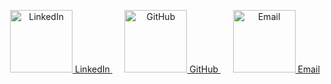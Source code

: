 <p align="center">
  <a href="https://www.linkedin.com/in/parth-pipermintwala-403a82367/">
    <img src="https://cdnl.iconscout.com/lottie/premium/thumb/linkedin-6875061-5607637.gif" width="100" alt="LinkedIn" />
    LinkedIn
  </a>
  &nbsp;&nbsp;&nbsp;&nbsp; <a href="https://github.com/ParthPipermintwala">
    <img src="https://nate-wilcox.github.io/images/github.gif" width="100" alt="GitHub"/>
    GitHub
  </a>
  &nbsp;&nbsp;&nbsp;&nbsp; <a href="https://github.com/ParthPipermintwala">
    <img src="https://assets-v2.lottiefiles.com/a/03b87f8a-1175-11ee-bace-bf75cb96e8fe/3z50CzNh65.gif" width="100" alt="Email"/>
    Email
  </a>
</p>


